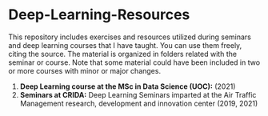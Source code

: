 # Deep-Learning-Resources
This repository includes exercises and resources utilized during seminars and deep learning courses that I have taught. You can use them freely, citing the source.
The material is organized in folders related with the seminar or course. Note that some material could have been included in two or more courses with minor or major changes.

1. **Deep Learning course at the MSc in Data Science (UOC):** (2021)
2.  **Seminars at CRIDA:** Deep Learning Seminars imparted at the Air Traffic Management research, development and innovation center (2019, 2021)